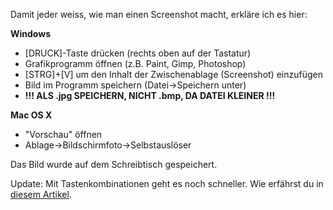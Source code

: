 <!--
.. title: Screenshots
.. slug: 17-screenshots
.. date: 2007-03-11 19:38:11
.. tags: Mac,OS X,Windows
.. description: 
.. type: text
-->

Damit jeder weiss, wie man einen Screenshot macht, erkläre ich es hier:
<!-- TEASER_END -->

**Windows**
	
- [DRUCK]-Taste drücken (rechts oben auf der Tastatur)
- Grafikprogramm öffnen (z.B. Paint, Gimp, Photoshop)
- [STRG]+[V] um den Inhalt der Zwischenablage (Screenshot) einzufügen
- Bild im Programm speichern (Datei->Speichern unter)
- **!!! ALS .jpg SPEICHERN, NICHT .bmp, DA DATEI KLEINER !!!**

**Mac OS X**
	
- "Vorschau" öffnen
- Ablage->Bildschirmfoto->Selbstauslöser

Das Bild wurde auf dem Schreibtisch gespeichert.

Update: Mit Tastenkombinationen geht es noch schneller. Wie erfährst du in [diesem Artikel](/blog/226-screenshots-mit-dem-mac).
